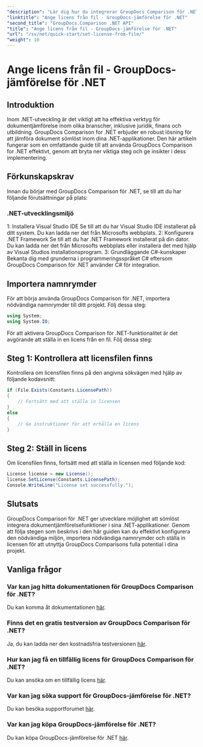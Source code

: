 ```yaml
---
"description": "Lär dig hur du integrerar GroupDocs Comparison för .NET sömlöst i dina applikationer. Konfigurera, importera namnrymder och jämför dokument utan ansträngning."
"linktitle": "Ange licens från fil - GroupDocs-jämförelse för .NET"
"second_title": "GroupDocs.Comparison .NET API"
"title": "Ange licens från fil - GroupDocs-jämförelse för .NET"
"url": "/sv/net/quick-start/set-license-from-file/"
"weight": 10
---
```


# Ange licens från fil - GroupDocs-jämförelse för .NET

## Introduktion
Inom .NET-utveckling är det viktigt att ha effektiva verktyg för dokumentjämförelse inom olika branscher, inklusive juridik, finans och utbildning. GroupDocs Comparison for .NET erbjuder en robust lösning för att jämföra dokument sömlöst inom dina .NET-applikationer. Den här artikeln fungerar som en omfattande guide till att använda GroupDocs Comparison for .NET effektivt, genom att bryta ner viktiga steg och ge insikter i dess implementering.
## Förkunskapskrav
Innan du börjar med GroupDocs Comparison för .NET, se till att du har följande förutsättningar på plats:
### .NET-utvecklingsmiljö
1: Installera Visual Studio IDE
Se till att du har Visual Studio IDE installerat på ditt system. Du kan ladda ner det från Microsofts webbplats.
2: Konfigurera .NET Framework
Se till att du har .NET Framework installerat på din dator. Du kan ladda ner det från Microsofts webbplats eller installera det med hjälp av Visual Studios installationsprogram.
3: Grundläggande C#-kunskaper
Bekanta dig med grunderna i programmeringsspråket C# eftersom GroupDocs Comparison för .NET använder C# för integration.

## Importera namnrymder
För att börja använda GroupDocs Comparison för .NET, importera nödvändiga namnrymder till ditt projekt. Följ dessa steg:
```csharp
using System;
using System.IO;
```

För att aktivera GroupDocs Comparison för .NET-funktionalitet är det avgörande att ställa in en licens från en fil. Följ dessa steg:
## Steg 1: Kontrollera att licensfilen finns
Kontrollera om licensfilen finns på den angivna sökvägen med hjälp av följande kodavsnitt:
```csharp
if (File.Exists(Constants.LicensePath))
{
    // Fortsätt med att ställa in licensen
}
else
{
    // Ge instruktioner för att erhålla en licens
}
```
## Steg 2: Ställ in licens
Om licensfilen finns, fortsätt med att ställa in licensen med följande kod:
```csharp
License license = new License();
license.SetLicense(Constants.LicensePath);
Console.WriteLine("License set successfully.");
```

## Slutsats
GroupDocs Comparison för .NET ger utvecklare möjlighet att sömlöst integrera dokumentjämförelsefunktioner i sina .NET-applikationer. Genom att följa stegen som beskrivs i den här guiden kan du effektivt konfigurera den nödvändiga miljön, importera nödvändiga namnrymder och ställa in licensen för att utnyttja GroupDocs Comparisons fulla potential i dina projekt.
## Vanliga frågor
### Var kan jag hitta dokumentationen för GroupDocs Comparison för .NET?
Du kan komma åt dokumentationen [här](https://tutorials.groupdocs.com/comparison/net/).
### Finns det en gratis testversion av GroupDocs Comparison för .NET?
Ja, du kan ladda ner den kostnadsfria testversionen [här](https://releases.groupdocs.com/).
### Hur kan jag få en tillfällig licens för GroupDocs Comparison för .NET?
Du kan ansöka om en tillfällig licens [här](https://purchase.groupdocs.com/temporary-license/).
### Var kan jag söka support för GroupDocs-jämförelse för .NET?
Du kan besöka supportforumet [här](https://forum.groupdocs.com/c/comparison/12).
### Var kan jag köpa GroupDocs-jämförelse för .NET?
Du kan köpa GroupDocs-jämförelse för .NET [här](https://purchase.groupdocs.com/buy).